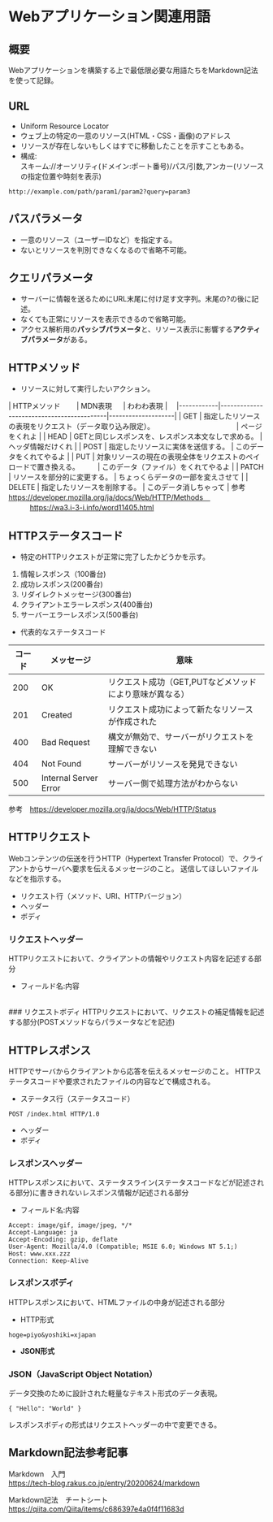 # Webアプリケーション関連用語

## 概要
Webアプリケーションを構築する上で最低限必要な用語たちをMarkdown記法を使って記録。

## URL
- Uniform Resource Locator
- ウェブ上の特定の一意のリソース(HTML・CSS・画像)のアドレス
- リソースが存在しないもしくはすでに移動したことを示すこともある。
- 構成:<br>スキーム://オーソリティ(ドメイン:ポート番号)/パス/引数,アンカー(リソースの指定位置や時刻を表示)
~~~ 
http://example.com/path/param1/param2?query=param3
~~~

## パスパラメータ
- 一意のリソース（ユーザーIDなど）を指定する。
- ないとリソースを判別できなくなるので省略不可能。

## クエリパラメータ
- サーバーに情報を送るためにURL末尾に付け足す文字列。末尾の?の後に記述。
- なくても正常にリソースを表示できるので省略可能。
- アクセス解析用の**パッシブパラメータ**と、リソース表示に影響する**アクティブパラメータ**がある。

## HTTPメソッド
- リソースに対して実行したいアクション。<br>

| HTTPメソッド　　 | MDN表現                　                    | わわわ表現              |　
|------------|-------------------------------------------|--------------------|
| GET        | 指定したリソースの表現をリクエスト（データ取り込み限定）。 　　　　　　　　　　　 | ページをくれよ            |
| HEAD       | GETと同じレスポンスを、レスポンス本文なしで求める。               | ヘッダ情報だけくれ          |
| POST       | 指定したリソースに実体を送信する。                         | このデータをくれてやるよ       |
| PUT        | 対象リソースの現在の表現全体をリクエストのペイロードで置き換える。 　　      | このデータ（ファイル）をくれてやるよ |
| PATCH      | リソースを部分的に変更する。                            | ちょっくらデータの一部を変えさせて  |
| DELETE     | 指定したリソースを削除する。                            | このデータ消しちゃって        |
参考　https://developer.mozilla.org/ja/docs/Web/HTTP/Methods　<br>
　　　https://wa3.i-3-i.info/word11405.html

## HTTPステータスコード
- 特定のHTTPリクエストが正常に完了したかどうかを示す。
1. 情報レスポンス（100番台)
2. 成功レスポンス(200番台)
3. リダイレクトメッセージ(300番台)
4. クライアントエラーレスポンス(400番台)
5. サーバーエラーレスポンス(500番台)

- 代表的なステータスコード

| コード | メッセージ                    | 意味                              |
|-----|-----------------------|---------------------------------|
| 200 | OK                    | リクエスト成功（GET,PUTなどメソッドにより意味が異なる） |
| 201 | Created               | リクエスト成功によって新たなリソースが作成された        |
| 400 | Bad Request           | 構文が無効で、サーバーがリクエストを理解できない        |
| 404 | Not Found             | サーバーがリソースを発見できない                |
| 500 | Internal Server Error | サーバー側で処理方法がわからない                |

参考　https://developer.mozilla.org/ja/docs/Web/HTTP/Status

## HTTPリクエスト
Webコンテンツの伝送を行うHTTP（Hypertext Transfer Protocol）で、クライアントからサーバへ要求を伝えるメッセージのこと。
送信してほしいファイルなどを指示する。
- リクエスト行（メソッド、URI、HTTPバージョン）
- ヘッダー
- ボディ

### リクエストヘッダー
HTTPリクエストにおいて、クライアントの情報やリクエスト内容を記述する部分
- フィールド名:内容
<br>
### リクエストボディ
HTTPリクエストにおいて、リクエストの補足情報を記述する部分(POSTメソッドならパラメータなどを記述)

## HTTPレスポンス
HTTPでサーバからクライアントから応答を伝えるメッセージのこと。
HTTPステータスコードや要求されたファイルの内容などで構成される。
- ステータス行（ステータスコード）
~~~ ステータス行
POST /index.html HTTP/1.0
~~~

- ヘッダー
- ボディ

### レスポンスヘッダー
HTTPレスポンスにおいて、ステータスライン(ステータスコードなどが記述される部分)に書ききれないレスポンス情報が記述される部分
- フィールド名:内容
~~~ レスポンスヘッダー
Accept: image/gif, image/jpeg, */*
Accept-Language: ja
Accept-Encoding: gzip, deflate
User-Agent: Mozilla/4.0 (Compatible; MSIE 6.0; Windows NT 5.1;)
Host: www.xxx.zzz
Connection: Keep-Alive
~~~

### レスポンスボディ
HTTPレスポンスにおいて、HTMLファイルの中身が記述される部分
- HTTP形式
~~~ レスポンスボディ
hoge=piyo&yoshiki=xjapan
~~~
- **JSON形式**

### JSON（JavaScript Object Notation）
データ交換のために設計された軽量なテキスト形式のデータ表現。
~~~ 
{ "Hello": "World" }
~~~
レスポンスボディの形式はリクエストヘッダーの中で変更できる。

## Markdown記法参考記事
Markdown　入門<br>https://tech-blog.rakus.co.jp/entry/20200624/markdown <br>

Markdown記法　チートシート<br> https://qiita.com/Qiita/items/c686397e4a0f4f11683d